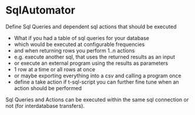 # SqlAutomator
Define Sql Queries and dependent sql actions that should be executed

- What if you had a table of sql queries for your database
- which would be executed at configurable frequencies
- and when returning rows you perform 1..n actions
- e.g. execute another sql, that uses the returned results as an input
- or execute an external program using the results as parameters
- 1 row at a time or all rows at once
- or maybe exporting everything into a csv and calling a program once
- define a take action if t-sql-script you can further fine tune when an action should be performed

Sql Queries and Actions can be executed within the same sql connection or not (for interdatabase transfers).

